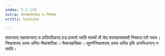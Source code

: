 ```yaml
---
index: 5.2.119
sutra: शतसहस्रान्ताच् च निष्कात्
vritti: kashika

---
```

शतान्तात् सहस्रान्तात् च प्रातिपदिकात् ठञ् प्रत्ययो भवति मत्वर्थे तौ चेत् शतसहस्रशब्दौ निष्कात् परौ भवतः। निष्कशतम् अस्य अस्ति नैष्कशतिकः। नैष्कसहस्रिकः। सुवर्णनिष्कशतम् अस्य अस्ति इति अनभिधानान् न भवति।